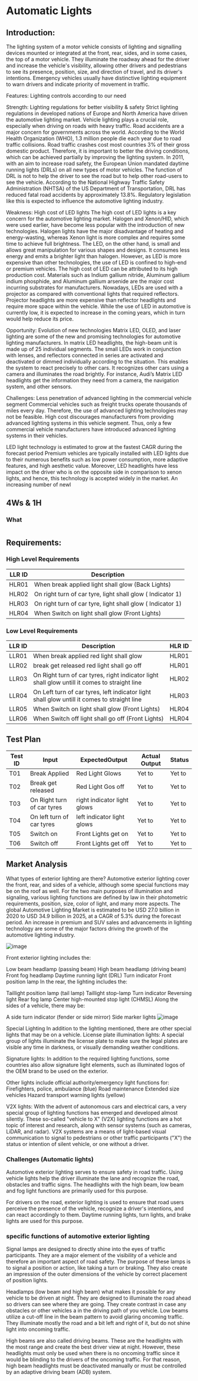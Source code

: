 # Automatic Lights
## Introduction:
The lighting system of a motor vehicle consists of lighting and signalling devices mounted or integrated at the front, rear, sides, and
in some cases, the top of a motor vehicle. They illuminate the roadway ahead for the driver and increase the vehicle's visibility,
allowing other drivers and pedestrians to see its presence, position, size, and direction of travel, and its driver's intentions.
Emergency vehicles usually have distinctive lighting equipment to warn drivers and indicate priority of movement in traffic.

Features: Lighting controls according to our need 

Strength: Lighting regulations for better visibility & safety
Strict lighting regulations in developed nations of Europe and North America have driven the automotive lighting market. Vehicle lighting plays a crucial role, especially when driving on roads with heavy traffic. Road accidents are a major concern for governments across the world. According to the World Health Organization (WHO), 1.3 million people die each year due to road traffic collisions. Road traffic crashes cost most countries 3% of their gross domestic product. Therefore, it is important to better the driving conditions, which can be achieved partially by improving the lighting system. In 2011, with an aim to increase road safety, the European Union mandated daytime running lights (DRLs) on all new types of motor vehicles. The function of DRL is not to help the driver to see the road but to help other road-users to see the vehicle. According to the National Highway Traffic Safety Administration (NHTSA) of the US Department of Transportation, DRL has reduced fatal road accidents by approximately 13.8%. Regulatory legislation like this is expected to influence the automotive lighting industry.

Weakness: High cost of LED lights
The high cost of LED lights is a key concern for the automotive lighting market. Halogen and Xenon/HID, which were used earlier, have become less popular with the introduction of new technologies. Halogen lights have the major disadvantage of heating and energy-wasting, whereas Xenon light is more complex and requires some time to achieve full brightness. The LED, on the other hand, is small and allows great manipulation for various shapes and designs. It consumes less energy and emits a brighter light than halogen. However, as LED is more expensive than other technologies, the use of LED is confined to high-end or premium vehicles. The high cost of LED can be attributed to its high production cost. Materials such as Indium gallium nitride, Aluminum gallium indium phosphide, and Aluminum gallium arsenide are the major cost incurring substrates for manufacturers. Nowadays, LEDs are used with a projector as compared with conventional lights that required reflectors. Projector headlights are more expensive than reflector headlights and require more space within the vehicle. While the use of LED in automotive is currently low, it is expected to increase in the coming years, which in turn would help reduce its price.

Opportunity: Evolution of new technologies
Matrix LED, OLED, and laser lighting are some of the new and promising technologies for automotive lighting manufacturers. In matrix LED headlights, the high-beam unit is made up of 25 individual segments. The small LEDs work in conjunction with lenses, and reflectors connected in series are activated and deactivated or dimmed individually according to the situation. This enables the system to react precisely to other cars. It recognizes other cars using a camera and illuminates the road brightly. For instance, Audi’s Matrix LED headlights get the information they need from a camera, the navigation system, and other sensors.

Challenges: Less penetration of advanced lighting in the commercial vehicle segment
Commercial vehicles such as freight trucks operate thousands of miles every day. Therefore, the use of advanced lighting technologies may not be feasible. High cost discourages manufacturers from providing advanced lighting systems in this vehicle segment. Thus, only a few commercial vehicle manufacturers have introduced advanced lighting systems in their vehicles.

LED light technology is estimated to grow at the fastest CAGR during the forecast period
Premium vehicles are typically installed with LED lights due to their numerous benefits such as low power consumption, more adaptive features, and high aesthetic value. Moreover, LED headlights have less impact on the driver who is on the opposite side in comparison to xenon lights, and hence, this technology is accepted widely in the market. An increasing number of newl

## 4Ws & 1H
### What 
# 
## Requirements:
### High Level Requirements 
LLR ID	| Description
-|-
HLR01 | When break applied light shall glow (Back Lights)
HLR02 | On right turn of car tyre, light shall glow ( Indicator 1)
HLR03 | On right turn of car tyre, light shall glow ( Indicator 1)
HLR04 | When Switch on light shall glow (Front Lights)

### Low Level Requirements
LLR ID	| Description | HLR ID
-|-|-
LLR01 |	When break applied red light shall glow | HLR01
LLR02 |break get released red light shall go off  | HLR01
LLR03	| On Right turn of car tyres, right indicator light shall glow untill it comes to straight line | HLR02
LLR04	| On Left turn of car tyres, left indicator light shall glow untill it comes to straight line | HLR03
LLR05 | When Switch on light shall glow (Front Lights) | HLR04
LLR06 | When Switch off light shall go off (Front Lights) | HLR04

## Test Plan 

Test ID |Input | ExpectedOutput | Actual Output | Status 
-|-|-|-|-
T01 | Break Applied | Red Light Glows | Yet to | Yet to
T02 | Break get released | Red Light Gos off | Yet to  | Yet to
T03 | On Right turn of car tyres |  right indicator light glows | Yet to | Yet to
T04 | On left turn of car tyres |  left indicator light glows | Yet to | Yet to
T05 | Switch on | Front Lights get on | Yet to | Yet to
T06 | Switch off | Front Lights get off | Yet to | Yet to

## Market Analysis
What types of exterior lighting are there?
Automotive exterior lighting cover the front, rear, and sides of a vehicle, although some special functions may be on the roof as well. For the two main purposes of illumination and signaling, various lighting functions are defined by law in their photometric requirements, position, size, color of light, and many more aspects.
The global Automotive Lighting Market is estimated to be USD 27.0 billion in 2020 to USD 34.9 billion in 2025, at a CAGR of 5.3% during the forecast period. An increase in premium and SUV sales and advancements in lighting technology are some of the major factors driving the growth of the automotive lighting industry.

![image](https://user-images.githubusercontent.com/98815258/164147451-2bc348fb-0c89-4562-86a7-fdf4906d70cd.png)


Front exterior lighting includes the:

Low beam headlamp (passing beam)
High beam headlamp (driving beam)
Front fog headlamp
Daytime running light (DRL)
Turn indicator
Front position lamp
In the rear, the lighting includes the:

Taillight position lamp (tail lamp)
Taillight stop-lamp
Turn indicator
Reversing light
Rear fog lamp
Center high-mounted stop light (CHMSL)
Along the sides of a vehicle, there may be:

A side turn indicator (fender or side mirror)
Side marker lights
![image](https://user-images.githubusercontent.com/98815258/164146707-cbde619f-3bbf-4472-ae29-5d0d0fd9db07.png)

Special Lighting
In addition to the lighting mentioned, there are other special lights that may be on a vehicle.
License plate illumination lights: A special group of lights illuminate the license plate to make sure the legal plates are visible any time in darkness, or visually demanding weather conditions.

Signature lights: In addition to the required lighting functions, some countries also allow signature light elements, such as illuminated logos of the OEM brand to be used on the exterior.  

Other lights include official authority/emergency light functions for:
Firefighters, police, ambulance (blue)
Road maintenance
Extended size vehicles
Hazard transport warning lights (yellow)
 
V2X lights: With the advent of autonomous cars and electrical cars, a very special group of lighting functions has emerged and developed almost silently.  These so-called "vehicle to X" (V2X) lighting functions are a hot topic of interest and research, along with sensor systems (such as cameras, LiDAR, and radar). V2X systems are a means of light-based visual communication to signal to pedestrians or other traffic participants ("X") the status or intention of silent vehicle, or one without a driver.

### Challenges (Automatic lights)
Automotive exterior lighting serves to ensure safety in road traffic. Using vehicle lights help the driver illuminate the lane and recognize the road, obstacles and traffic signs. The headlights with the high beam, low beam and fog light functions are primarily used for this purpose.

For drivers on the road, exterior lighting is used to ensure that road users perceive the presence of the vehicle, recognize a driver's intentions, and can react accordingly to them. Daytime running lights, turn lights, and brake lights are used for this purpose.

### specific functions of automotive exterior lighting
Signal lamps are designed to directly shine into the eyes of traffic participants. They are a major element of the visibility of a vehicle and therefore an important aspect of road safety. The purpose of these lamps is to signal a position or action, like taking a turn or braking. They also create an impression of the outer dimensions of the vehicle by correct placement of position lights.

Headlamps (low beam and high beam) what makes it possible for any vehicle to be driven at night. They are designed to illuminate the road ahead so drivers can see where they are going. They create contrast in case any obstacles or other vehicles a in the driving path of you vehicle. 
Low beams utilize a cut-off line in the beam pattern to avoid glaring oncoming traffic. They illuminate mostly the road and a bit left and right of it, but do not shine light into oncoming traffic.

High beams are also called driving beams. These are the headlights with the most range and create the best driver view at night. However, these headlights must only be used when there is no oncoming traffic since it would be blinding to the drivers of the oncoming traffic. For that reason, high beam headlights must be deactivated manually or must be controlled by an adaptive driving beam (ADB) system.

